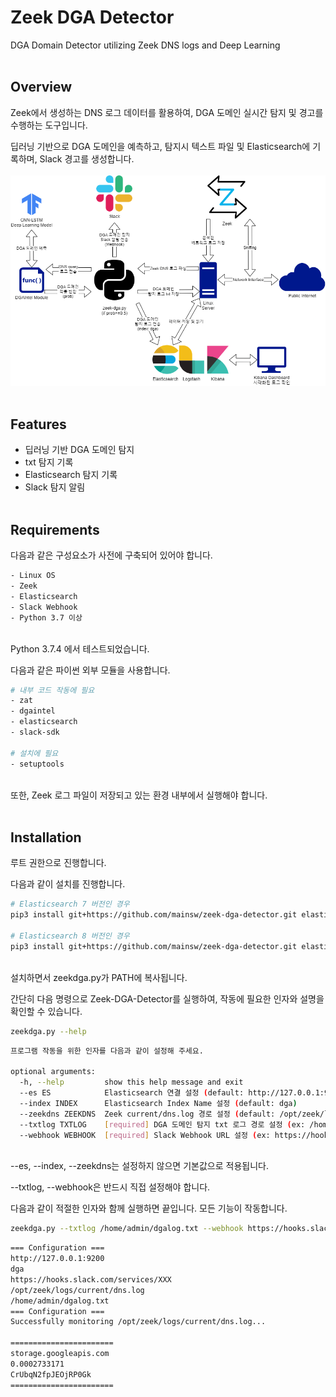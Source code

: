 # Zeek DGA Detector
DGA Domain Detector utilizing Zeek DNS logs and Deep Learning
<br/><br/>

## Overview
Zeek에서 생성하는 DNS 로그 데이터를 활용하여, DGA 도메인 실시간 탐지 및 경고를 수행하는 도구입니다.

딥러닝 기반으로 DGA 도메인을 예측하고, 탐지시 텍스트 파일 및 Elasticsearch에 기록하며, Slack 경고를 생성합니다.
<br/><br/>
![이미지 로드에 실패했습니다. 리포지토리에서 직접 확인해 주세요.](https://github.com/mainsw/Zeek-DGA-Detector/blob/main/img/zeek-dga-structure.png?raw=true)
<br/><br/>

## Features
- 딥러닝 기반 DGA 도메인 탐지
- txt 탐지 기록
- Elasticsearch 탐지 기록
- Slack 탐지 알림
<br/><br/>

## Requirements
다음과 같은 구성요소가 사전에 구축되어 있어야 합니다.

```sh
- Linux OS
- Zeek
- Elasticsearch
- Slack Webhook
- Python 3.7 이상
```

<br/>Python 3.7.4 에서 테스트되었습니다.

다음과 같은 파이썬 외부 모듈을 사용합니다.
```sh
# 내부 코드 작동에 필요
- zat
- dgaintel
- elasticsearch
- slack-sdk

# 설치에 필요
- setuptools
```

<br/>또한, Zeek 로그 파일이 저장되고 있는 환경 내부에서 실행해야 합니다.
<br/><br/>

## Installation
루트 권한으로 진행합니다.

다음과 같이 설치를 진행합니다.

```sh
# Elasticsearch 7 버전인 경우
pip3 install git+https://github.com/mainsw/zeek-dga-detector.git elasticsearch==7.0.0

# Elasticsearch 8 버전인 경우
pip3 install git+https://github.com/mainsw/zeek-dga-detector.git elasticsearch==8.0.0
```

<br/>설치하면서 zeekdga.py가 PATH에 복사됩니다.

간단히 다음 명령으로 Zeek-DGA-Detector를 실행하여, 작동에 필요한 인자와 설명을 확인할 수 있습니다.
```sh
zeekdga.py --help
```

```sh
프로그램 작동을 위한 인자를 다음과 같이 설정해 주세요.

optional arguments:
  -h, --help         show this help message and exit
  --es ES            Elasticsearch 연결 설정 (default: http://127.0.0.1:9200)
  --index INDEX      Elasticsearch Index Name 설정 (default: dga)
  --zeekdns ZEEKDNS  Zeek current/dns.log 경로 설정 (default: /opt/zeek/logs/current/dns.log)
  --txtlog TXTLOG    [required] DGA 도메인 탐지 txt 로그 경로 설정 (ex: /home/admin/dgalog.txt)
  --webhook WEBHOOK  [required] Slack Webhook URL 설정 (ex: https://hooks.slack.com/services/XXX)
```
<br/>--es, --index, --zeekdns는 설정하지 않으면 기본값으로 적용됩니다.

--txtlog, --webhook은 반드시 직접 설정해야 합니다.

다음과 같이 적절한 인자와 함께 실행하면 끝입니다. 모든 기능이 작동합니다.

```sh
zeekdga.py --txtlog /home/admin/dgalog.txt --webhook https://hooks.slack.com/services/XXX
```

```sh
=== Configuration ===
http://127.0.0.1:9200
dga
https://hooks.slack.com/services/XXX
/opt/zeek/logs/current/dns.log
/home/admin/dgalog.txt
=== Configuration ===
Successfully monitoring /opt/zeek/logs/current/dns.log...

=======================
storage.googleapis.com
0.0002733171
CrUbqN2fpJEOjRP0Gk
=======================
```